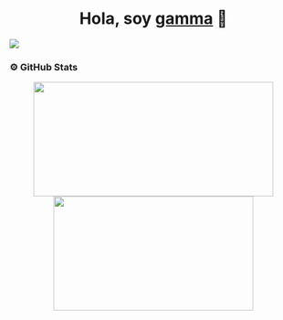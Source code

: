 <div align="center">
  <h1 align="center">Hola, soy <a href="https://github.com/gamma-ok" target="_blank">gamma</a> 👋</h1>
</div>

<img src="https://i.imgur.com/uN9xJkE.png">

### ⚙️ GitHub Stats

<div align="center">
  <a href="https://github.com/gamma-ok">
    <img src="https://github-readme-stats.vercel.app/api?username=gamma-ok&show_icons=true&theme=tokyonight&include_all_commits=true&count_private=true" width="420" height="200"/>
  </a>
  
  <a href="https://github.com/gamma-ok">
    <img src="https://github-readme-stats.vercel.app/api/top-langs/?username=gamma-ok&layout=compact&theme=tokyonight" width="350" height="200"/>
  </a>
</div>
